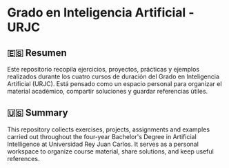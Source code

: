 # Grado en Inteligencia Artificial - URJC

## 🇪🇸 Resumen

Este repositorio recopila ejercicios, proyectos, prácticas y ejemplos realizados durante los cuatro cursos de duración del Grado en Inteligencia Artificial (URJC). Está pensado como un espacio personal para organizar el material académico, compartir soluciones y guardar referencias útiles.

## 🇺🇸 Summary

This repository collects exercises, projects, assignments and examples carried out throughout the four‑year Bachelor's Degree in Artificial Intelligence at Universidad Rey Juan Carlos. It serves as a personal workspace to organize course material, share solutions, and keep useful references.
